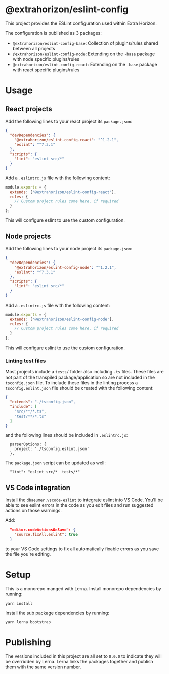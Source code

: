 # @extrahorizon/eslint-config

This project provides the ESLint configuration used within Extra Horizon.

The configuration is published as 3 packages:

* `@extrahorizon/eslint-config-base`: Collection of plugins/rules shared between all projects
* `@extrahorizon/eslint-config-node`: Extending on the `-base` package with node specific plugins/rules 
* `@extrahorizon/eslint-config-react`: Extending on the `-base` package with react specific plugins/rules

# Usage

## React projects

Add the following lines to your react project its `package.json`:
```json
{
  "devDependencies": {
    "@extrahorizon/eslint-config-react": "^1.2.1",
    "eslint": "^7.3.1"
  },
  "scripts": {
    "lint": "eslint src/*"
  }
}
```

Add a `.eslintrc.js` file with the following content:
```js
module.exports = {
  extends: ['@extrahorizon/eslint-config-react'],
  rules: {
    // Custom project rules come here, if required
  }
};
```
This will configure eslint to use the custom configuration.

## Node projects

Add the following lines to your node project its `package.json`:
```json
{
  "devDependencies": {
    "@extrahorizon/eslint-config-node": "^1.2.1",
    "eslint": "^7.3.1"
  },
  "scripts": {
    "lint": "eslint src/*"
  }
}
```

Add a `.eslintrc.js` file with the following content:
```js
module.exports = {
  extends: ['@extrahorizon/eslint-config-node'],
  rules: {
    // Custom project rules come here, if required
  }
};
```
This will configure eslint to use the custom configuration.

### Linting test files
Most projects include a `tests/` folder also including `.ts` files. These files are not part of the transpiled package/application so are not included in the `tsconfig.json` file. To include these files in the linting process a `tsconfig.eslint.json` file should be created with the following content:
```json
{
  "extends": "./tsconfig.json",
  "include": [
    "src/**/*.ts",
    "test/**/*.ts"
  ]
}
```

and the following lines should be included in `.eslintrc.js`:
```
  parserOptions: {
    project: './tsconfig.eslint.json'
  },
```

The `package.json` script can be updated as well:
```
  "lint": "eslint src/*  tests/*"
```

## VS Code integration

Install the `dbaeumer.vscode-eslint` to integrate eslint into VS Code. You'll be able to see eslint errors in the code as you edit files and run suggested actions on those warnings.

Add:
```json
  "editor.codeActionsOnSave": {
    "source.fixAll.eslint": true
  }
```
to your VS Code settings to fix all automatically fixable errors as you save the file you're editing.

# Setup

This is a monorepo manged with Lerna. Install monorepo dependencies by running:
```
yarn install
```

Install the sub package dependencies by running:
``` 
yarn lerna bootstrap
```

# Publishing
The versions included in this project are all set to `0.0.0` to indicate they will be overridden by Lerna. Lerna links the packages together and publish them with the same version number.
